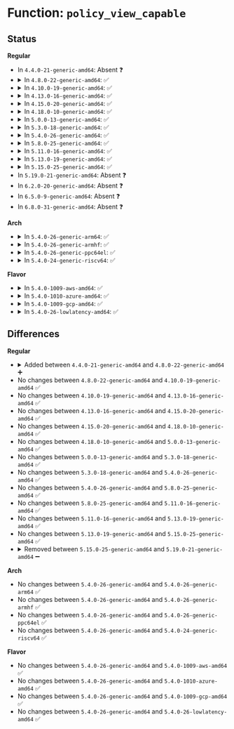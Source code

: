 # Function: <code>policy_view_capable</code>

## Status
<b>Regular</b>
<ul>
<li>
In <code>4.4.0-21-generic-amd64</code>: Absent ❓
</li>
<li>
<details>
<summary>In <code>4.8.0-22-generic-amd64</code>: ✅</summary>

```c
bool policy_view_capable(struct aa_ns * ns)
```

```json
{
  "name": "policy_view_capable",
  "collision_type": "Unique Global",
  "inline_type": "No",
  "funcs": [
    {
      "addr": 18446744071582753024,
      "name": "policy_view_capable",
      "external": true,
      "loc": "security/apparmor/policy.c:653",
      "file": "security/apparmor/policy.c",
      "inline": "seen, unknown",
      "caller_inline": [],
      "caller_func": [
        "security/apparmor/apparmorfs.c:profiles_open",
        "security/apparmor/apparmorfs.c:rawdata_open",
        "security/apparmor/policy.c:policy_admin_capable",
        "security/apparmor/lsm.c:param_get_mode",
        "security/apparmor/lsm.c:param_get_audit",
        "security/apparmor/lsm.c:param_get_aauint",
        "security/apparmor/lsm.c:param_get_aabool"
      ]
    }
  ],
  "symbols": [
    {
      "addr": 18446744071582753024,
      "name": "policy_view_capable",
      "section": ".text",
      "bind": "STB_GLOBAL",
      "size": 730
    }
  ]
}
```
</details>
</li>
<li>
<details>
<summary>In <code>4.10.0-19-generic-amd64</code>: ✅</summary>

```c
bool policy_view_capable(struct aa_ns * ns)
```

```json
{
  "name": "policy_view_capable",
  "collision_type": "Unique Global",
  "inline_type": "No",
  "funcs": [
    {
      "addr": 18446744071582848192,
      "name": "policy_view_capable",
      "external": true,
      "loc": "security/apparmor/policy.c:654",
      "file": "security/apparmor/policy.c",
      "inline": "seen, unknown",
      "caller_inline": [],
      "caller_func": [
        "security/apparmor/apparmorfs.c:profiles_open",
        "security/apparmor/apparmorfs.c:rawdata_open",
        "security/apparmor/policy.c:policy_admin_capable",
        "security/apparmor/lsm.c:param_get_mode",
        "security/apparmor/lsm.c:param_get_audit",
        "security/apparmor/lsm.c:param_get_aauint",
        "security/apparmor/lsm.c:param_get_aabool"
      ]
    }
  ],
  "symbols": [
    {
      "addr": 18446744071582848192,
      "name": "policy_view_capable",
      "section": ".text",
      "bind": "STB_GLOBAL",
      "size": 730
    }
  ]
}
```
</details>
</li>
<li>
<details>
<summary>In <code>4.13.0-16-generic-amd64</code>: ✅</summary>

```c
bool policy_view_capable(struct aa_ns * ns)
```

```json
{
  "name": "policy_view_capable",
  "collision_type": "Unique Global",
  "inline_type": "No",
  "funcs": [
    {
      "addr": 18446744071582925920,
      "name": "policy_view_capable",
      "external": true,
      "loc": "security/apparmor/policy.c:639",
      "file": "security/apparmor/policy.c",
      "inline": "seen, unknown",
      "caller_inline": [],
      "caller_func": [
        "security/apparmor/apparmorfs.c:profiles_open",
        "security/apparmor/apparmorfs.c:rawdata_open",
        "security/apparmor/policy.c:policy_admin_capable",
        "security/apparmor/lsm.c:param_get_mode",
        "security/apparmor/lsm.c:param_get_audit",
        "security/apparmor/lsm.c:param_get_aauint",
        "security/apparmor/lsm.c:param_get_aabool"
      ]
    }
  ],
  "symbols": [
    {
      "addr": 18446744071582925920,
      "name": "policy_view_capable",
      "section": ".text",
      "bind": "STB_GLOBAL",
      "size": 416
    }
  ]
}
```
</details>
</li>
<li>
<details>
<summary>In <code>4.15.0-20-generic-amd64</code>: ✅</summary>

```c
bool policy_view_capable(struct aa_ns * ns)
```

```json
{
  "name": "policy_view_capable",
  "collision_type": "Unique Global",
  "inline_type": "No",
  "funcs": [
    {
      "addr": 18446744071583085504,
      "name": "policy_view_capable",
      "external": true,
      "loc": "security/apparmor/policy.c:640",
      "file": "security/apparmor/policy.c",
      "inline": "seen, unknown",
      "caller_inline": [],
      "caller_func": [
        "security/apparmor/apparmorfs.c:profiles_open",
        "security/apparmor/apparmorfs.c:rawdata_open",
        "security/apparmor/policy.c:policy_admin_capable",
        "security/apparmor/lsm.c:param_get_mode",
        "security/apparmor/lsm.c:param_get_audit",
        "security/apparmor/lsm.c:param_get_aauint",
        "security/apparmor/lsm.c:param_get_aabool"
      ]
    }
  ],
  "symbols": [
    {
      "addr": 18446744071583085504,
      "name": "policy_view_capable",
      "section": ".text",
      "bind": "STB_GLOBAL",
      "size": 483
    }
  ]
}
```
</details>
</li>
<li>
<details>
<summary>In <code>4.18.0-10-generic-amd64</code>: ✅</summary>

```c
bool policy_view_capable(struct aa_ns * ns)
```

```json
{
  "name": "policy_view_capable",
  "collision_type": "Unique Global",
  "inline_type": "No",
  "funcs": [
    {
      "addr": 18446744071583288560,
      "name": "policy_view_capable",
      "external": true,
      "loc": "security/apparmor/policy.c:645",
      "file": "security/apparmor/policy.c",
      "inline": "seen, unknown",
      "caller_inline": [],
      "caller_func": [
        "security/apparmor/apparmorfs.c:profiles_open",
        "security/apparmor/apparmorfs.c:rawdata_open",
        "security/apparmor/policy.c:policy_admin_capable",
        "security/apparmor/lsm.c:param_get_mode",
        "security/apparmor/lsm.c:param_get_audit",
        "security/apparmor/lsm.c:param_get_aauint",
        "security/apparmor/lsm.c:param_get_aabool"
      ]
    }
  ],
  "symbols": [
    {
      "addr": 18446744071583288560,
      "name": "policy_view_capable",
      "section": ".text",
      "bind": "STB_GLOBAL",
      "size": 514
    }
  ]
}
```
</details>
</li>
<li>
<details>
<summary>In <code>5.0.0-13-generic-amd64</code>: ✅</summary>

```c
bool policy_view_capable(struct aa_ns * ns)
```

```json
{
  "name": "policy_view_capable",
  "collision_type": "Unique Global",
  "inline_type": "No",
  "funcs": [
    {
      "addr": 18446744071583406928,
      "name": "policy_view_capable",
      "external": true,
      "loc": "security/apparmor/policy.c:645",
      "file": "security/apparmor/policy.c",
      "inline": "seen, unknown",
      "caller_inline": [],
      "caller_func": [
        "security/apparmor/apparmorfs.c:profiles_open",
        "security/apparmor/apparmorfs.c:rawdata_open",
        "security/apparmor/policy.c:policy_admin_capable",
        "security/apparmor/lsm.c:param_get_mode",
        "security/apparmor/lsm.c:param_get_audit",
        "security/apparmor/lsm.c:param_get_aauint",
        "security/apparmor/lsm.c:param_get_aabool"
      ]
    }
  ],
  "symbols": [
    {
      "addr": 18446744071583406928,
      "name": "policy_view_capable",
      "section": ".text",
      "bind": "STB_GLOBAL",
      "size": 533
    }
  ]
}
```
</details>
</li>
<li>
<details>
<summary>In <code>5.3.0-18-generic-amd64</code>: ✅</summary>

```c
bool policy_view_capable(struct aa_ns * ns)
```

```json
{
  "name": "policy_view_capable",
  "collision_type": "Unique Global",
  "inline_type": "No",
  "funcs": [
    {
      "addr": 18446744071583592928,
      "name": "policy_view_capable",
      "external": true,
      "loc": "security/apparmor/policy.c:640",
      "file": "security/apparmor/policy.c",
      "inline": "seen, unknown",
      "caller_inline": [],
      "caller_func": [
        "security/apparmor/apparmorfs.c:profiles_open",
        "security/apparmor/apparmorfs.c:rawdata_open",
        "security/apparmor/policy.c:policy_admin_capable",
        "security/apparmor/lsm.c:param_get_mode",
        "security/apparmor/lsm.c:param_get_audit",
        "security/apparmor/lsm.c:param_get_aauint",
        "security/apparmor/lsm.c:param_get_aabool",
        "security/apparmor/lsm.c:param_get_aalockpolicy"
      ]
    }
  ],
  "symbols": [
    {
      "addr": 18446744071583592928,
      "name": "policy_view_capable",
      "section": ".text",
      "bind": "STB_GLOBAL",
      "size": 493
    }
  ]
}
```
</details>
</li>
<li>
<details>
<summary>In <code>5.4.0-26-generic-amd64</code>: ✅</summary>

```c
bool policy_view_capable(struct aa_ns * ns)
```

```json
{
  "name": "policy_view_capable",
  "collision_type": "Unique Global",
  "inline_type": "No",
  "funcs": [
    {
      "addr": 18446744071583699088,
      "name": "policy_view_capable",
      "external": true,
      "loc": "security/apparmor/policy.c:640",
      "file": "security/apparmor/policy.c",
      "inline": "seen, unknown",
      "caller_inline": [],
      "caller_func": [
        "security/apparmor/apparmorfs.c:profiles_open",
        "security/apparmor/apparmorfs.c:rawdata_open",
        "security/apparmor/policy.c:policy_admin_capable",
        "security/apparmor/lsm.c:param_get_mode",
        "security/apparmor/lsm.c:param_get_audit",
        "security/apparmor/lsm.c:param_get_aauint",
        "security/apparmor/lsm.c:param_get_aabool",
        "security/apparmor/lsm.c:param_get_aalockpolicy"
      ]
    }
  ],
  "symbols": [
    {
      "addr": 18446744071583699088,
      "name": "policy_view_capable",
      "section": ".text",
      "bind": "STB_GLOBAL",
      "size": 493
    }
  ]
}
```
</details>
</li>
<li>
<details>
<summary>In <code>5.8.0-25-generic-amd64</code>: ✅</summary>

```c
bool policy_view_capable(struct aa_ns * ns)
```

```json
{
  "name": "policy_view_capable",
  "collision_type": "Unique Global",
  "inline_type": "No",
  "funcs": [
    {
      "addr": 18446744071584067952,
      "name": "policy_view_capable",
      "external": true,
      "loc": "security/apparmor/policy.c:644",
      "file": "security/apparmor/policy.c",
      "inline": "seen, unknown",
      "caller_inline": [],
      "caller_func": [
        "security/apparmor/apparmorfs.c:profiles_open",
        "security/apparmor/apparmorfs.c:rawdata_open",
        "security/apparmor/policy.c:policy_admin_capable",
        "security/apparmor/lsm.c:param_get_mode",
        "security/apparmor/lsm.c:param_get_audit",
        "security/apparmor/lsm.c:param_get_aacompressionlevel",
        "security/apparmor/lsm.c:param_get_aauint"
      ]
    }
  ],
  "symbols": [
    {
      "addr": 18446744071584067952,
      "name": "policy_view_capable",
      "section": ".text",
      "bind": "STB_GLOBAL",
      "size": 680
    }
  ]
}
```
</details>
</li>
<li>
<details>
<summary>In <code>5.11.0-16-generic-amd64</code>: ✅</summary>

```c
bool policy_view_capable(struct aa_ns * ns)
```

```json
{
  "name": "policy_view_capable",
  "collision_type": "Unique Global",
  "inline_type": "No",
  "funcs": [
    {
      "addr": 18446744071584186816,
      "name": "policy_view_capable",
      "external": true,
      "loc": "security/apparmor/policy.c:644",
      "file": "security/apparmor/policy.c",
      "inline": "seen, unknown",
      "caller_inline": [],
      "caller_func": [
        "security/apparmor/apparmorfs.c:profiles_open",
        "security/apparmor/apparmorfs.c:rawdata_open",
        "security/apparmor/policy.c:policy_admin_capable",
        "security/apparmor/lsm.c:param_get_mode",
        "security/apparmor/lsm.c:param_get_audit",
        "security/apparmor/lsm.c:param_get_aacompressionlevel",
        "security/apparmor/lsm.c:param_get_aauint"
      ]
    }
  ],
  "symbols": [
    {
      "addr": 18446744071584186816,
      "name": "policy_view_capable",
      "section": ".text",
      "bind": "STB_GLOBAL",
      "size": 682
    }
  ]
}
```
</details>
</li>
<li>
<details>
<summary>In <code>5.13.0-19-generic-amd64</code>: ✅</summary>

```c
bool policy_view_capable(struct aa_ns * ns)
```

```json
{
  "name": "policy_view_capable",
  "collision_type": "Unique Global",
  "inline_type": "No",
  "funcs": [
    {
      "addr": 18446744071584213536,
      "name": "policy_view_capable",
      "external": true,
      "loc": "security/apparmor/policy.c:644",
      "file": "security/apparmor/policy.c",
      "inline": "seen, unknown",
      "caller_inline": [],
      "caller_func": [
        "security/apparmor/apparmorfs.c:profiles_open",
        "security/apparmor/apparmorfs.c:rawdata_open",
        "security/apparmor/policy.c:policy_admin_capable",
        "security/apparmor/lsm.c:param_get_mode",
        "security/apparmor/lsm.c:param_get_audit",
        "security/apparmor/lsm.c:param_get_aacompressionlevel",
        "security/apparmor/lsm.c:param_get_aauint"
      ]
    }
  ],
  "symbols": [
    {
      "addr": 18446744071584213536,
      "name": "policy_view_capable",
      "section": ".text",
      "bind": "STB_GLOBAL",
      "size": 674
    }
  ]
}
```
</details>
</li>
<li>
<details>
<summary>In <code>5.15.0-25-generic-amd64</code>: ✅</summary>

```c
bool policy_view_capable(struct aa_ns * ns)
```

```json
{
  "name": "policy_view_capable",
  "collision_type": "Unique Global",
  "inline_type": "No",
  "funcs": [
    {
      "addr": 18446744071584598896,
      "name": "policy_view_capable",
      "external": true,
      "loc": "security/apparmor/policy.c:644",
      "file": "security/apparmor/policy.c",
      "inline": "seen, unknown",
      "caller_inline": [],
      "caller_func": [
        "security/apparmor/apparmorfs.c:profiles_open",
        "security/apparmor/apparmorfs.c:rawdata_open",
        "security/apparmor/policy.c:policy_admin_capable",
        "security/apparmor/lsm.c:param_get_mode",
        "security/apparmor/lsm.c:param_get_audit",
        "security/apparmor/lsm.c:param_get_aacompressionlevel",
        "security/apparmor/lsm.c:param_get_aauint"
      ]
    }
  ],
  "symbols": [
    {
      "addr": 18446744071584598896,
      "name": "policy_view_capable",
      "section": ".text",
      "bind": "STB_GLOBAL",
      "size": 674
    }
  ]
}
```
</details>
</li>
<li>
In <code>5.19.0-21-generic-amd64</code>: Absent ❓
</li>
<li>
In <code>6.2.0-20-generic-amd64</code>: Absent ❓
</li>
<li>
In <code>6.5.0-9-generic-amd64</code>: Absent ❓
</li>
<li>
In <code>6.8.0-31-generic-amd64</code>: Absent ❓
</li>
</ul>
<b>Arch</b>
<ul>
<li>
<details>
<summary>In <code>5.4.0-26-generic-arm64</code>: ✅</summary>

```c
bool policy_view_capable(struct aa_ns * ns)
```

```json
{
  "name": "policy_view_capable",
  "collision_type": "Unique Global",
  "inline_type": "No",
  "funcs": [
    {
      "addr": 18446603336495492496,
      "name": "policy_view_capable",
      "external": true,
      "loc": "security/apparmor/policy.c:640",
      "file": "security/apparmor/policy.c",
      "inline": "seen, unknown",
      "caller_inline": [],
      "caller_func": [
        "security/apparmor/apparmorfs.c:profiles_open",
        "security/apparmor/apparmorfs.c:rawdata_open",
        "security/apparmor/policy.c:policy_admin_capable",
        "security/apparmor/lsm.c:param_get_mode",
        "security/apparmor/lsm.c:param_get_audit",
        "security/apparmor/lsm.c:param_get_aauint",
        "security/apparmor/lsm.c:param_get_aabool"
      ]
    }
  ],
  "symbols": [
    {
      "addr": 18446603336495492496,
      "name": "policy_view_capable",
      "section": ".text",
      "bind": "STB_GLOBAL",
      "size": 504
    }
  ]
}
```
</details>
</li>
<li>
<details>
<summary>In <code>5.4.0-26-generic-armhf</code>: ✅</summary>

```c
bool policy_view_capable(struct aa_ns * ns)
```

```json
{
  "name": "policy_view_capable",
  "collision_type": "Unique Global",
  "inline_type": "No",
  "funcs": [
    {
      "addr": 3228859972,
      "name": "policy_view_capable",
      "external": true,
      "loc": "security/apparmor/policy.c:640",
      "file": "security/apparmor/policy.c",
      "inline": "seen, unknown",
      "caller_inline": [],
      "caller_func": [
        "security/apparmor/apparmorfs.c:profiles_open",
        "security/apparmor/apparmorfs.c:rawdata_open",
        "security/apparmor/policy.c:policy_admin_capable",
        "security/apparmor/lsm.c:param_get_mode",
        "security/apparmor/lsm.c:param_get_audit",
        "security/apparmor/lsm.c:param_get_aauint",
        "security/apparmor/lsm.c:param_get_aabool"
      ]
    }
  ],
  "symbols": [
    {
      "addr": 3228859972,
      "name": "policy_view_capable",
      "section": ".text",
      "bind": "STB_GLOBAL",
      "size": 552
    }
  ]
}
```
</details>
</li>
<li>
<details>
<summary>In <code>5.4.0-26-generic-ppc64el</code>: ✅</summary>

```c
bool policy_view_capable(struct aa_ns * ns)
```

```json
{
  "name": "policy_view_capable",
  "collision_type": "Unique Global",
  "inline_type": "No",
  "funcs": [
    {
      "addr": 13835058055289556544,
      "name": "policy_view_capable",
      "external": true,
      "loc": "security/apparmor/policy.c:640",
      "file": "security/apparmor/policy.c",
      "inline": "seen, unknown",
      "caller_inline": [],
      "caller_func": [
        "security/apparmor/apparmorfs.c:profiles_open",
        "security/apparmor/apparmorfs.c:rawdata_open",
        "security/apparmor/policy.c:policy_admin_capable",
        "security/apparmor/lsm.c:param_get_mode",
        "security/apparmor/lsm.c:param_get_audit",
        "security/apparmor/lsm.c:param_get_aauint",
        "security/apparmor/lsm.c:param_get_aabool",
        "security/apparmor/lsm.c:param_get_aalockpolicy"
      ]
    }
  ],
  "symbols": [
    {
      "addr": 13835058055289556544,
      "name": "policy_view_capable",
      "section": ".text",
      "bind": "STB_GLOBAL",
      "size": 680
    }
  ]
}
```
</details>
</li>
<li>
<details>
<summary>In <code>5.4.0-24-generic-riscv64</code>: ✅</summary>

```c
bool policy_view_capable(struct aa_ns * ns)
```

```json
{
  "name": "policy_view_capable",
  "collision_type": "Unique Global",
  "inline_type": "No",
  "funcs": [
    {
      "addr": 18446743936274676426,
      "name": "policy_view_capable",
      "external": true,
      "loc": "security/apparmor/policy.c:640",
      "file": "security/apparmor/policy.c",
      "inline": "seen, unknown",
      "caller_inline": [],
      "caller_func": [
        "security/apparmor/apparmorfs.c:profiles_open",
        "security/apparmor/apparmorfs.c:rawdata_open",
        "security/apparmor/policy.c:policy_admin_capable",
        "security/apparmor/lsm.c:param_get_mode",
        "security/apparmor/lsm.c:param_get_audit",
        "security/apparmor/lsm.c:param_get_aauint",
        "security/apparmor/lsm.c:param_get_aabool"
      ]
    }
  ],
  "symbols": [
    {
      "addr": 18446743936274676426,
      "name": "policy_view_capable",
      "section": ".text",
      "bind": "STB_GLOBAL",
      "size": 368
    }
  ]
}
```
</details>
</li>
</ul>
<b>Flavor</b>
<ul>
<li>
<details>
<summary>In <code>5.4.0-1009-aws-amd64</code>: ✅</summary>

```c
bool policy_view_capable(struct aa_ns * ns)
```

```json
{
  "name": "policy_view_capable",
  "collision_type": "Unique Global",
  "inline_type": "No",
  "funcs": [
    {
      "addr": 18446744071583667824,
      "name": "policy_view_capable",
      "external": true,
      "loc": "security/apparmor/policy.c:640",
      "file": "security/apparmor/policy.c",
      "inline": "seen, unknown",
      "caller_inline": [],
      "caller_func": [
        "security/apparmor/apparmorfs.c:profiles_open",
        "security/apparmor/apparmorfs.c:rawdata_open",
        "security/apparmor/policy.c:policy_admin_capable",
        "security/apparmor/lsm.c:param_get_mode",
        "security/apparmor/lsm.c:param_get_audit",
        "security/apparmor/lsm.c:param_get_aauint",
        "security/apparmor/lsm.c:param_get_aabool",
        "security/apparmor/lsm.c:param_get_aalockpolicy"
      ]
    }
  ],
  "symbols": [
    {
      "addr": 18446744071583667824,
      "name": "policy_view_capable",
      "section": ".text",
      "bind": "STB_GLOBAL",
      "size": 493
    }
  ]
}
```
</details>
</li>
<li>
<details>
<summary>In <code>5.4.0-1010-azure-amd64</code>: ✅</summary>

```c
bool policy_view_capable(struct aa_ns * ns)
```

```json
{
  "name": "policy_view_capable",
  "collision_type": "Unique Global",
  "inline_type": "No",
  "funcs": [
    {
      "addr": 18446744071583604880,
      "name": "policy_view_capable",
      "external": true,
      "loc": "security/apparmor/policy.c:640",
      "file": "security/apparmor/policy.c",
      "inline": "seen, unknown",
      "caller_inline": [],
      "caller_func": [
        "security/apparmor/apparmorfs.c:profiles_open",
        "security/apparmor/apparmorfs.c:rawdata_open",
        "security/apparmor/policy.c:policy_admin_capable",
        "security/apparmor/lsm.c:param_get_mode",
        "security/apparmor/lsm.c:param_get_audit",
        "security/apparmor/lsm.c:param_get_aauint",
        "security/apparmor/lsm.c:param_get_aabool",
        "security/apparmor/lsm.c:param_get_aalockpolicy"
      ]
    }
  ],
  "symbols": [
    {
      "addr": 18446744071583604880,
      "name": "policy_view_capable",
      "section": ".text",
      "bind": "STB_GLOBAL",
      "size": 493
    }
  ]
}
```
</details>
</li>
<li>
<details>
<summary>In <code>5.4.0-1009-gcp-amd64</code>: ✅</summary>

```c
bool policy_view_capable(struct aa_ns * ns)
```

```json
{
  "name": "policy_view_capable",
  "collision_type": "Unique Global",
  "inline_type": "No",
  "funcs": [
    {
      "addr": 18446744071583651600,
      "name": "policy_view_capable",
      "external": true,
      "loc": "security/apparmor/policy.c:640",
      "file": "security/apparmor/policy.c",
      "inline": "seen, unknown",
      "caller_inline": [],
      "caller_func": [
        "security/apparmor/apparmorfs.c:profiles_open",
        "security/apparmor/apparmorfs.c:rawdata_open",
        "security/apparmor/policy.c:policy_admin_capable",
        "security/apparmor/lsm.c:param_get_mode",
        "security/apparmor/lsm.c:param_get_audit",
        "security/apparmor/lsm.c:param_get_aauint",
        "security/apparmor/lsm.c:param_get_aabool",
        "security/apparmor/lsm.c:param_get_aalockpolicy"
      ]
    }
  ],
  "symbols": [
    {
      "addr": 18446744071583651600,
      "name": "policy_view_capable",
      "section": ".text",
      "bind": "STB_GLOBAL",
      "size": 493
    }
  ]
}
```
</details>
</li>
<li>
<details>
<summary>In <code>5.4.0-26-lowlatency-amd64</code>: ✅</summary>

```c
bool policy_view_capable(struct aa_ns * ns)
```

```json
{
  "name": "policy_view_capable",
  "collision_type": "Unique Global",
  "inline_type": "No",
  "funcs": [
    {
      "addr": 18446744071583750000,
      "name": "policy_view_capable",
      "external": true,
      "loc": "security/apparmor/policy.c:640",
      "file": "security/apparmor/policy.c",
      "inline": "seen, unknown",
      "caller_inline": [],
      "caller_func": [
        "security/apparmor/apparmorfs.c:profiles_open",
        "security/apparmor/apparmorfs.c:rawdata_open",
        "security/apparmor/policy.c:policy_admin_capable",
        "security/apparmor/lsm.c:param_get_mode",
        "security/apparmor/lsm.c:param_get_audit",
        "security/apparmor/lsm.c:param_get_aauint",
        "security/apparmor/lsm.c:param_get_aabool",
        "security/apparmor/lsm.c:param_get_aalockpolicy"
      ]
    }
  ],
  "symbols": [
    {
      "addr": 18446744071583750000,
      "name": "policy_view_capable",
      "section": ".text",
      "bind": "STB_GLOBAL",
      "size": 535
    }
  ]
}
```
</details>
</li>
</ul>

## Differences
<b>Regular</b>
<ul>
<li>
<details>
<summary>Added between <code>4.4.0-21-generic-amd64</code> and <code>4.8.0-22-generic-amd64</code> ➕</summary>

```c
bool policy_view_capable(struct aa_ns * ns)
```
</details>
</li>
<li>
No changes between <code>4.8.0-22-generic-amd64</code> and <code>4.10.0-19-generic-amd64</code> ✅
</li>
<li>
No changes between <code>4.10.0-19-generic-amd64</code> and <code>4.13.0-16-generic-amd64</code> ✅
</li>
<li>
No changes between <code>4.13.0-16-generic-amd64</code> and <code>4.15.0-20-generic-amd64</code> ✅
</li>
<li>
No changes between <code>4.15.0-20-generic-amd64</code> and <code>4.18.0-10-generic-amd64</code> ✅
</li>
<li>
No changes between <code>4.18.0-10-generic-amd64</code> and <code>5.0.0-13-generic-amd64</code> ✅
</li>
<li>
No changes between <code>5.0.0-13-generic-amd64</code> and <code>5.3.0-18-generic-amd64</code> ✅
</li>
<li>
No changes between <code>5.3.0-18-generic-amd64</code> and <code>5.4.0-26-generic-amd64</code> ✅
</li>
<li>
No changes between <code>5.4.0-26-generic-amd64</code> and <code>5.8.0-25-generic-amd64</code> ✅
</li>
<li>
No changes between <code>5.8.0-25-generic-amd64</code> and <code>5.11.0-16-generic-amd64</code> ✅
</li>
<li>
No changes between <code>5.11.0-16-generic-amd64</code> and <code>5.13.0-19-generic-amd64</code> ✅
</li>
<li>
No changes between <code>5.13.0-19-generic-amd64</code> and <code>5.15.0-25-generic-amd64</code> ✅
</li>
<li>
<details>
<summary>Removed between <code>5.15.0-25-generic-amd64</code> and <code>5.19.0-21-generic-amd64</code> ➖</summary>

```c
bool policy_view_capable(struct aa_ns * ns)
```
</details>
</li>
</ul>
<b>Arch</b>
<ul>
<li>
No changes between <code>5.4.0-26-generic-amd64</code> and <code>5.4.0-26-generic-arm64</code> ✅
</li>
<li>
No changes between <code>5.4.0-26-generic-amd64</code> and <code>5.4.0-26-generic-armhf</code> ✅
</li>
<li>
No changes between <code>5.4.0-26-generic-amd64</code> and <code>5.4.0-26-generic-ppc64el</code> ✅
</li>
<li>
No changes between <code>5.4.0-26-generic-amd64</code> and <code>5.4.0-24-generic-riscv64</code> ✅
</li>
</ul>
<b>Flavor</b>
<ul>
<li>
No changes between <code>5.4.0-26-generic-amd64</code> and <code>5.4.0-1009-aws-amd64</code> ✅
</li>
<li>
No changes between <code>5.4.0-26-generic-amd64</code> and <code>5.4.0-1010-azure-amd64</code> ✅
</li>
<li>
No changes between <code>5.4.0-26-generic-amd64</code> and <code>5.4.0-1009-gcp-amd64</code> ✅
</li>
<li>
No changes between <code>5.4.0-26-generic-amd64</code> and <code>5.4.0-26-lowlatency-amd64</code> ✅
</li>
</ul>
